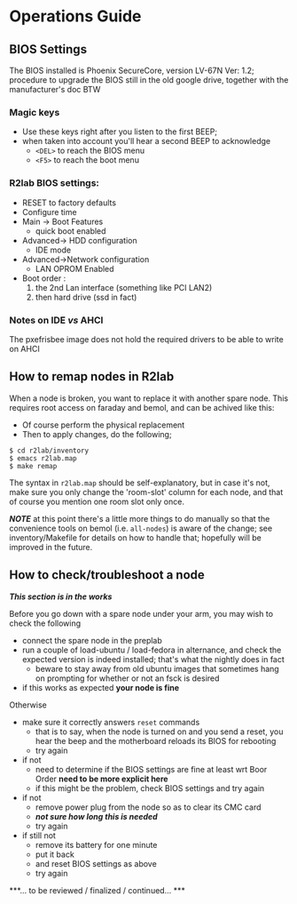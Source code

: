 # Operations Guide

## BIOS Settings

The BIOS installed is Phoenix SecureCore, version LV-67N Ver: 1.2; procedure to upgrade the BIOS still in the old google drive, together with the manufacturer's doc BTW

### Magic keys

* Use these keys right after you listen to the first BEEP;
* when taken into account you'll hear a second BEEP to acknowledge
  * `<DEL>` to reach the BIOS menu
  * `<F5>` to reach the boot menu

### R2lab BIOS settings:

* RESET to factory defaults
* Configure time
* Main -> Boot Features
  * quick boot enabled
* Advanced-> HDD configuration
  * IDE mode
* Advanced->Network configuration
  * LAN OPROM Enabled
* Boot order : 
  1. the 2nd Lan interface (something like PCI LAN2)
  1. then hard drive (ssd in fact)

### Notes on IDE *vs* AHCI

The pxefrisbee image does not hold the required drivers to be able to write on AHCI

## How to remap nodes in R2lab

When a node is broken, you want to replace it with another spare node.
This requires root access on faraday and bemol, and can be achived like this:

* Of course perform the physical replacement
* Then to apply changes, do the following; 

```
$ cd r2lab/inventory
$ emacs r2lab.map
$ make remap
```

The syntax in `r2lab.map` should be self-explanatory, but in case it's not, make sure you only change the 'room-slot' column for each node, and that of course you mention one room slot only once.

***NOTE*** at this point there's a little more things to do manually so that the convenience tools on bemol (i.e. `all-nodes`) is aware of the change; see inventory/Makefile for details on how to handle that; hopefully will be improved in the future.


## How to check/troubleshoot a node

***This section is in the works***

Before you go down with a spare node under your arm, you may wish to check the following

* connect the spare node in the preplab
* run a couple of load-ubuntu / load-fedora in alternance, and check the expected version is indeed installed; that's what the nightly does in fact
  * beware to stay away from old ubuntu images that sometimes hang on prompting for whether or not an fsck is desired
* if this works as expected **your node is fine**

Otherwise

* make sure it correctly answers `reset` commands
  * that is to say, when the node is turned on and you send a reset, you hear the beep and the motherboard reloads its BIOS for rebooting
  * try again
* if not
  * need to determine if the BIOS settings are fine at least wrt Boor Order **need to be more explicit here**
  * if this might be the problem, check BIOS settings and try again
* if not
  * remove power plug from the node so as to clear its CMC card
  * ***not sure how long this is needed***
  * try again
* if still not
  * remove its battery for one minute
  * put it back
  * and reset BIOS settings as above
  * try again

***... to be reviewed / finalized / continued... ***
